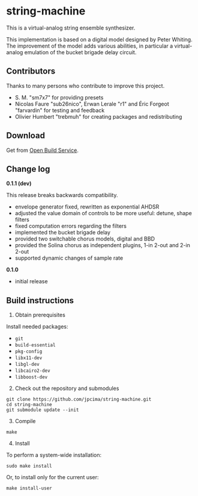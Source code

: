 # string-machine

This is a virtual-analog string ensemble synthesizer.

This implementation is based on a digital model designed by Peter Whiting.
The improvement of the model adds various abilities, in particular a virtual-analog emulation of the bucket brigade delay circuit.

## Contributors

Thanks to many persons who contribute to improve this project.

- S. M. "sm7x7" for providing presets
- Nicolas Faure "sub26nico", Erwan Lerale "r1" and Éric Forgeot "farvardin" for testing and feedback
- Olivier Humbert "trebmuh" for creating packages and redistributing

## Download

Get from [Open Build Service](https://software.opensuse.org/download.html?project=home%3Ajpcima&package=string-machine).

## Change log

**0.1.1 (dev)**

This release breaks backwards compatibility.

- envelope generator fixed, rewritten as exponential AHDSR
- adjusted the value domain of controls to be more useful: detune, shape filters
- fixed computation errors regarding the filters
- implemented the bucket brigade delay
- provided two switchable chorus models, digital and BBD
- provided the Solina chorus as independent plugins, 1-in 2-out and 2-in 2-out
- supported dynamic changes of sample rate

**0.1.0**

- initial release

## Build instructions

1. Obtain prerequisites

Install needed packages:

- `git`
- `build-essential`
- `pkg-config`
- `libx11-dev`
- `libgl-dev`
- `libcairo2-dev`
- `libboost-dev`

2. Check out the repository and submodules

```
git clone https://github.com/jpcima/string-machine.git
cd string-machine
git submodule update --init
```

3. Compile

```
make
```

4. Install

To perform a system-wide installation:
```
sudo make install
```

Or, to install only for the current user:
```
make install-user
```
